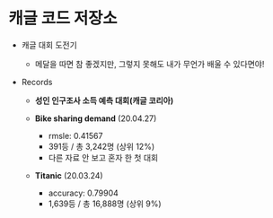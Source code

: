 # 캐글 코드 저장소
* 캐글 대회 도전기
  * 메달을 따면 참 좋겠지만, 그렇지 못해도 내가 무언가 배울 수 있다면야!

* Records
  * **성인 인구조사 소득 예측 대회(캐글 코리아)**
  * **Bike sharing demand** (20.04.27)
    * rmsle: 0.41567
    * 391등 / 총 3,242명 (상위 12%)
    * 다른 자료 안 보고 혼자 한 첫 대회

  * **Titanic** (20.03.24)
    * accuracy: 0.79904
    * 1,639등 / 총 16,888명 (상위 9%)

 
